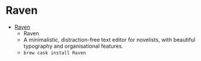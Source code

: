# Raven
- [Raven](https://robotlolita.me/raven/)
  -  Raven
  - A minimalistic, distraction-free text editor for novelists, with beautiful typography and organisational features.
  - `brew cask install Raven`
